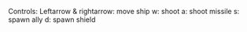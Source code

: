 Controls:
Leftarrow & rightarrow: move ship
w: shoot
a: shoot missile
s: spawn ally
d: spawn shield
